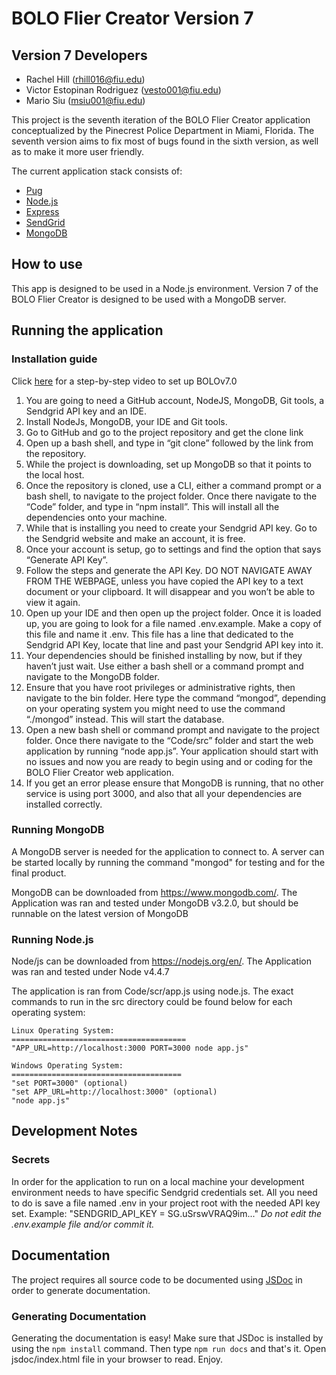 # BOLO Flier Creator Version 7

## Version 7 Developers
- Rachel Hill (rhill016@fiu.edu)
- Victor Estopinan Rodriguez (vesto001@fiu.edu)
- Mario Siu (msiu001@fiu.edu)

This project is the seventh iteration of the BOLO Flier Creator
application conceptualized by the Pinecrest Police Department in Miami,
Florida. The seventh version aims to fix most of bugs found in the sixth
version, as well as to make it more user friendly. 

The current application stack consists of:

- [Pug](https://pugjs.org/)
- [Node.js](http://nodejs.org)
- [Express](http://expressjs.com)
- [SendGrid](https://sendgrid.com)
- [MongoDB](https://www.mongodb.com)

## How to use

This app is designed to be used in a Node.js environment. Version 7 of
the BOLO Flier Creator is designed to be used with a MongoDB server.

## Running the application

### Installation guide

Click [here](https://www.youtube.com/watch?v=4NEW57gPmDA&index=6&list=PLG3lylzOg8Fhu89wnivlmNR74tt7AGC_f) for a step-by-step video to set up BOLOv7.0
 
1. You are going to need a GitHub account, NodeJS, MongoDB, Git tools, a Sendgrid API key and an IDE. 
2. Install NodeJs, MongoDB, your IDE and Git tools.
3. Go to GitHub and go to the project repository and get the clone link
4. Open up a bash shell, and type in “git clone” followed by the link from the repository.
5. While the project is downloading, set up MongoDB so that it points to the local host.
6. Once the repository is cloned, use a CLI, either a command prompt or a bash shell, to navigate to the project folder. Once there navigate to the “Code” folder, and type in “npm install”. This will install all the dependencies onto your machine.
7. While that is installing you need to create your Sendgrid API key. Go to the Sendgrid website and make an account, it is free.
8. Once your account is setup, go to settings and find the option that says “Generate API Key”.
9. Follow the steps and generate the API Key. DO NOT NAVIGATE AWAY FROM THE WEBPAGE, unless you have copied the API key to a text document or your clipboard. It will disappear and you won’t be able to view it again.
10. Open up your IDE and then open up the project folder. Once it is loaded up, you are going to look for a file named .env.example. Make a copy of this file and name it .env. This file has a line that dedicated to the Sendgrid API Key, locate that line and past your Sendgrid API key into it.
11. Your dependencies should be finished installing by now, but if they haven’t just wait. Use either a bash shell or a command prompt and navigate to the MongoDB folder.
12. Ensure that you have root privileges or administrative rights, then navigate to the bin folder. Here type the command “mongod”, depending on your operating system you might need to use the command “./mongod” instead. This will start the database.
13. Open a new bash shell or command prompt and navigate to the project folder. Once there navigate to the “Code/src” folder and start the web application by running “node app.js”. Your application should start with no issues and now you are ready to begin using and or coding for the BOLO Flier Creator web application.
14. If you get an error please ensure that MongoDB is running, that no other service is using port 3000, and also that all your dependencies are installed correctly.

### Running MongoDB

A MongoDB server is needed for the application to connect to. A server
can be started locally by running the command "mongod" for testing 
and for the final product.

MongoDB can be downloaded from https://www.mongodb.com/. The Application
was ran and tested under MongoDB v3.2.0, but should be runnable on the
latest version of MongoDB

### Running Node.js

Node/js can be downloaded from https://nodejs.org/en/. The Application
was ran and tested under Node v4.4.7

The application is ran from Code/scr/app.js using node.js. The exact
commands to run in the src directory could be found below for each 
operating system:

	Linux Operating System:
	=======================================
	"APP_URL=http://localhost:3000 PORT=3000 node app.js" 

	Windows Operating System:
	======================================
	"set PORT=3000" (optional)
	"set APP_URL=http://localhost:3000" (optional)
	"node app.js"

## Development Notes

### Secrets
In order for the application to run on a local machine your development
environment needs to have specific Sendgrid credentials set. All you
need to do is save a file named .env in your project root with the
needed API key set.
Example: "SENDGRID_API_KEY = SG.uSrswVRAQ9im..."
*Do not edit the .env.example file and/or commit it.*

## Documentation

The project requires all source code to be documented using
[JSDoc](http://usejsdoc.org) in order to generate documentation.

### Generating Documentation
Generating the documentation is easy! Make sure that JSDoc is installed by
using the `npm install` command. Then type `npm run docs` and that's it.
Open jsdoc/index.html file in your browser to read. Enjoy.